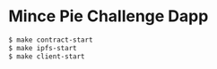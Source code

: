 # Mince Pie Challenge Dapp

```bash
$ make contract-start
$ make ipfs-start
$ make client-start
```
